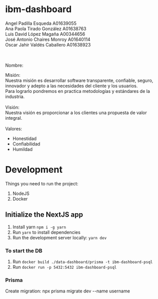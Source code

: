 # ibm-dashboard
Angel Padilla Esqueda A01639055 </br>
Ana Paola Tirado González A01638763</br>
Luis David López Magaña A00344656</br>
José Antonio Chaires Monroy A01640114</br>
Oscar Jahir Valdés Caballero A01638923</br>
</br></br>

Nombre: </br>

Misión:</br>
Nuestra misión es desarrollar software transparente, confiable, seguro, innovador y adepto a las necesidades del cliente y los usuarios. </br>
Para lograrlo pondremos en practica metodologías y estándares de la industria.</br>
</br>
Visión:</br>
Nuestra visión es proporcionar a los clientes una propuesta de valor integral.</br>
</br>
Valores:</br>
- Honestidad</br>
- Confiabilidad</br>
- Humildad</br>


# Development

Things you need to run the project:
1. NodeJS
2. Docker

## Initialize the NextJS app
1. Install yarn `npm i -g yarn`
2. Run `yarn` to install dependencies
3. Run the development server locally: `yarn dev`

### To start the DB
1. Run `docker build ./data-dashboard/prisma -t ibm-dashboard-psql`
2. Run `docker run -p 5432:5432 ibm-dashboard-psql`


### Prisma
Create migration: npx prisma migrate dev --name username
